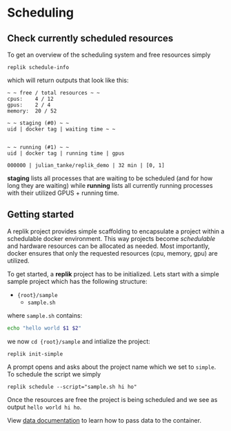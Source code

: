 # Scheduling

## Check currently scheduled resources
To get an overview of the scheduling system and free resources simply
```
replik schedule-info
```
which will return outputs that look like this:
```
~ ~ free / total resources ~ ~
cpus:    4 / 12
gpus:    2 / 4
memory:  20 / 52

~ ~ staging (#0) ~ ~
uid | docker tag | waiting time ~ ~


~ ~ running (#1) ~ ~
uid | docker tag | running time | gpus

000000 | julian_tanke/replik_demo | 32 min | [0, 1]
```
**staging** lists all processes that are waiting to be scheduled (and for how long they are waiting) while **running** lists all currently running processes with their utilized GPUS + running time.


## Getting started
A replik project provides simple scaffolding to encapsulate a project within a schedulable docker environment.
This way projects become *schedulable* and hardware resources can be allocated as needed.
Most importantly, docker ensures that only the requested resources (cpu, memory, gpu) are utilized.

To get started, a **replik** project has to be initialized.
Lets start with a simple sample project which has the following structure:

* ```{root}/sample```
  * ```sample.sh```

where ```sample.sh``` contains:
```bash
echo "hello world $1 $2"
```

we now ```cd {root}/sample``` and intialize the project:
```
replik init-simple
```
A prompt opens and asks about the project name which we set to ```simple```.
To schedule the script we simply
```
replik schedule --script="sample.sh hi ho"
```
Once the resources are free the project is being scheduled and we see as output ```hello world hi ho```.

View [data documentation](https://github.com/jutanke/replik/blob/0.5.0/docs/data.md) to learn how to pass data to the container.
